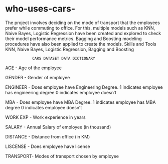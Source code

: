 # who-uses-cars-
The project involves deciding on the mode of transport that the employees prefer while commuting to office. For this, multiple models such as KNN, Naive Bayes, Logistic Regression have been created and explored to check their model performance metrics. Bagging and Boosting modeling procedures have also been applied to create the models.  Skills and Tools  KNN, Naive Bayes, Logistic Regression, Bagging and Boosting

                
                CARS DATASET DATA DICTIONARY

AGE      - 	Age of the employee



GENDER   - 	Gender of employee


ENGINEER -  Does employee have Engineering Degree. 1 indicates employee has engineering degree 0 indicates employee doesn’t


MBA	     -  Does employee have MBA Degree. 1 indicates employee has MBA degree 0 indicates employee doesn’t


WORK EXP - 	Work experience in years


SALARY   -	Annual Salary of employee (in thousand) 


DISTANCE -  Distance from office (in KM)


LISCENSE - 	Does employee have license


TRANSPORT-	Modes of transport chosen by employee

